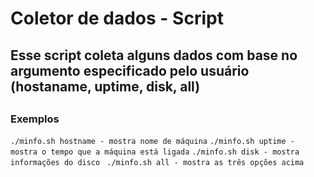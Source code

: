 # Coletor de dados - Script
## Esse script coleta alguns dados com base no argumento especificado pelo usuário (hostaname, uptime, disk, all)
## 
### Exemplos
`./minfo.sh hostname - mostra nome de máquina`
`./minfo.sh uptime - mostra o tempo que a máquina está ligada`
`./minfo.sh disk - mostra informações do disco `
`./minfo.sh all - mostra as três opções acima `
